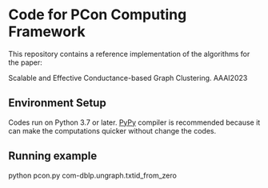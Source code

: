 # Code for PCon Computing Framework

This repository contains a reference implementation of the algorithms for the paper:

Scalable and Effective Conductance-based Graph Clustering. AAAI2023

## Environment Setup

Codes run on Python 3.7 or later. [PyPy](http://pypy.org/) compiler is recommended because it can make the computations quicker without change the codes.



## Running example
python pcon.py  com-dblp.ungraph.txtid_from_zero
